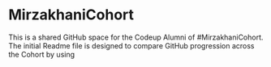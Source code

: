 # MirzakhaniCohort
This is a shared GitHub space for the Codeup Alumni of #MirzakhaniCohort. The initial Readme file is designed to compare GitHub progression across the Cohort by using
